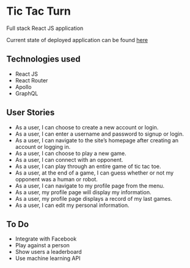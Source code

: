 # Tic Tac Turn
Full stack React JS application

Current state of deployed application can be found [here](http://tictacturn.herokuapp.com/)

## Technologies used
* React JS
* React Router
* Apollo
* GraphQL

## User Stories
* As a user, I can choose to create a new account or login.
* As a user, I can enter a username and password to signup or login.
* As a user, I can navigate to the site’s homepage after creating an account or logging in.
* As a user, I can choose to play a new game.
* As a user, I can connect with an opponent.
* As a user, I can play through an entire game of tic tac toe.
* As a user, at the end of a game, I can guess whether or not my opponent was a human or robot.
* As a user, I can navigate to my profile page from the menu.
* As a user, my profile page will display my information.
* As a user, my profile page displays a record of my last games.
* As a user, I can edit my personal information.

## To Do
* Integrate with Facebook
* Play against a person
* Show users a leaderboard
* Use machine learning API
